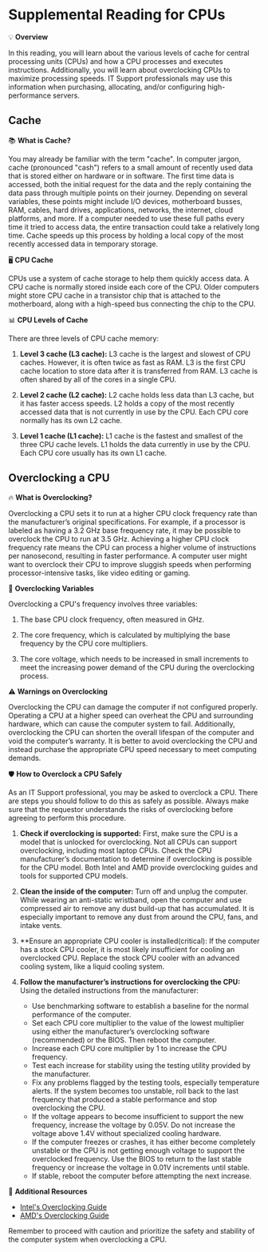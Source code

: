 # Supplemental Reading for CPUs

💡 **Overview**

In this reading, you will learn about the various levels of cache for central processing units (CPUs) and how a CPU processes and executes instructions. Additionally, you will learn about overclocking CPUs to maximize processing speeds. IT Support professionals may use this information when purchasing, allocating, and/or configuring high-performance servers.

## Cache

📚 **What is Cache?**

You may already be familiar with the term "cache". In computer jargon, cache (pronounced "cash") refers to a small amount of recently used data that is stored either on hardware or in software. The first time data is accessed, both the initial request for the data and the reply containing the data pass through multiple points on their journey. Depending on several variables, these points might include I/O devices, motherboard busses, RAM, cables, hard drives, applications, networks, the internet, cloud platforms, and more. If a computer needed to use these full paths every time it tried to access data, the entire transaction could take a relatively long time. Cache speeds up this process by holding a local copy of the most recently accessed data in temporary storage.

🖥️ **CPU Cache**

CPUs use a system of cache storage to help them quickly access data. A CPU cache is normally stored inside each core of the CPU. Older computers might store CPU cache in a transistor chip that is attached to the motherboard, along with a high-speed bus connecting the chip to the CPU.

📊 **CPU Levels of Cache**

There are three levels of CPU cache memory:

1. **Level 3 cache (L3 cache):** L3 cache is the largest and slowest of CPU caches. However, it is often twice as fast as RAM. L3 is the first CPU cache location to store data after it is transferred from RAM. L3 cache is often shared by all of the cores in a single CPU.

2. **Level 2 cache (L2 cache):** L2 cache holds less data than L3 cache, but it has faster access speeds. L2 holds a copy of the most recently accessed data that is not currently in use by the CPU. Each CPU core normally has its own L2 cache.

3. **Level 1 cache (L1 cache):** L1 cache is the fastest and smallest of the three CPU cache levels. L1 holds the data currently in use by the CPU. Each CPU core usually has its own L1 cache.

## Overclocking a CPU

🔥 **What is Overclocking?**

Overclocking a CPU sets it to run at a higher CPU clock frequency rate than the manufacturer’s original specifications. For example, if a processor is labeled as having a 3.2 GHz base frequency rate, it may be possible to overclock the CPU to run at 3.5 GHz. Achieving a higher CPU clock frequency rate means the CPU can process a higher volume of instructions per nanosecond, resulting in faster performance. A computer user might want to overclock their CPU to improve sluggish speeds when performing processor-intensive tasks, like video editing or gaming.

🔧 **Overclocking Variables**

Overclocking a CPU's frequency involves three variables:

1. The base CPU clock frequency, often measured in GHz.

2. The core frequency, which is calculated by multiplying the base frequency by the CPU core multipliers.

3. The core voltage, which needs to be increased in small increments to meet the increasing power demand of the CPU during the overclocking process.

⚠️ **Warnings on Overclocking**

Overclocking the CPU can damage the computer if not configured properly. Operating a CPU at a higher speed can overheat the CPU and surrounding hardware, which can cause the computer system to fail. Additionally, overclocking the CPU can shorten the overall lifespan of the computer and void the computer’s warranty. It is better to avoid overclocking the CPU and instead purchase the appropriate CPU speed necessary to meet computing demands.

🛡️ **How to Overclock a CPU Safely**

As an IT Support professional, you may be asked to overclock a CPU. There are steps you should follow to do this as safely as possible. Always make sure that the requestor understands the risks of overclocking before agreeing to perform this procedure.

1. **Check if overclocking is supported:** First, make sure the CPU is a model that is unlocked for overclocking. Not all CPUs can support overclocking, including most laptop CPUs. Check the CPU manufacturer’s documentation to determine if overclocking is possible for the CPU model. Both Intel and AMD provide overclocking guides and tools for supported CPU models.

2. **Clean the inside of the computer:** Turn off and unplug the computer. While wearing an anti-static wristband, open the computer and use compressed air to remove any dust build-up that has accumulated. It is especially important to remove any dust from around the CPU, fans, and intake vents.

3. **Ensure an appropriate CPU cooler is installed(critical): If the computer has a stock CPU cooler, it is most likely insufficient for cooling an overclocked CPU. Replace the stock CPU cooler with an advanced cooling system, like a liquid cooling system.

4. **Follow the manufacturer’s instructions for overclocking the CPU:** Using the detailed instructions from the manufacturer:

   - Use benchmarking software to establish a baseline for the normal performance of the computer.
   - Set each CPU core multiplier to the value of the lowest multiplier using either the manufacturer’s overclocking software (recommended) or the BIOS. Then reboot the computer.
   - Increase each CPU core multiplier by 1 to increase the CPU frequency.
   - Test each increase for stability using the testing utility provided by the manufacturer.
   - Fix any problems flagged by the testing tools, especially temperature alerts. If the system becomes too unstable, roll back to the last frequency that produced a stable performance and stop overclocking the CPU.
   - If the voltage appears to become insufficient to support the new frequency, increase the voltage by 0.05V. Do not increase the voltage above 1.4V without specialized cooling hardware.
   - If the computer freezes or crashes, it has either become completely unstable or the CPU is not getting enough voltage to support the overclocked frequency. Use the BIOS to return to the last stable frequency or increase the voltage in 0.01V increments until stable.
   - If stable, reboot the computer before attempting the next increase. 

🔗 **Additional Resources**

- [Intel's Overclocking Guide](https://www.intel.com/content/www/us/en/gaming/resources/overclocking-guide.html)
- [AMD's Overclocking Guide](https://www.amd.com/en/support/kb/faq/cpu-overclocking-guide)

Remember to proceed with caution and prioritize the safety and stability of the computer system when overclocking a CPU.